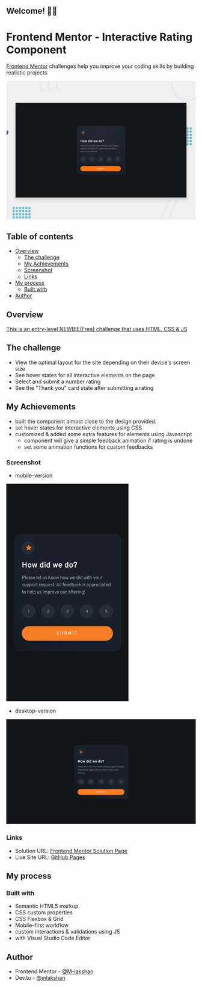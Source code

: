 ## Welcome! 👋🏼

# Frontend Mentor - Interactive Rating Component

[Frontend Mentor](https://www.frontendmentor.io) challenges help you improve your coding skills by building realistic projects

![This is the design preview for the Article Preview Component coding challenge](./%23Interactive_Rating_Component_Main/design/desktop-preview.jpg)

## Table of contents    

- [Overview](#overview)
  - [The challenge](#the-challenge)
  - [My Achievements](#my-achievements)
  - [Screenshot](#screenshot)
  - [Links](#links)
- [My process](#my-process)
  - [Built with](#built-with)
- [Author](#author)

## Overview

[This is an entry-level NEWBIE(Free) challenge that uses HTML, CSS & JS](https://www.frontendmentor.io/challenges/interactive-rating-component-koxpeBUmI)

## The challenge

- View the optimal layout for the site depending on their device's screen size
- See hover states for all interactive elements on the page
- Select and submit a number rating
- See the "Thank you" card state after submitting a rating

## My Achievements

- built the component almost close to the design provided.
- set hover states for interactive elements using CSS
- customized & added some extra features for elements using Javascript
    - component will give a simple feedback animation if rating is undone
    - set some animation functions for custom feedbacks

### Screenshot

- mobile-version 
<img src="./docs/solutions/Interactive-Rating-Component_mobile.png" width="325" height="auto">
 
- desktop-version <br/>
<img src="./docs/solutions/Interactive-Rating-Component_desktop.png" width="600" height="auto">

### Links

- Solution URL: [Frontend Mentor Solution Page](https://www.frontendmentor.io/solutions/a-simple-coming-soon-page-for-an-apparel-company-website-b2H9pOxuAk)
- Live Site URL: [GitHub Pages](https://m-lakshan.github.io/FM_Challenge-Interactive-Rating-Component/)

## My process

### Built with

- Semantic HTML5 markup
- CSS custom properties
- CSS Flexbox & Grid
- Mobile-first workflow
- custom interactions & validations using JS
- with Visual Studio Code Editor

## Author

- Frontend Mentor - [@M-lakshan](https://www.frontendmentor.io/profile/M-lakshan)
- Dev.to - [@mlakshan](https://dev.to/mlakshan)
